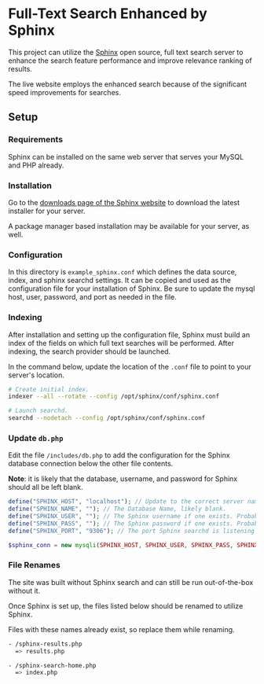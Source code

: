 # Full-Text Search Enhanced by Sphinx


This project can utilize the [Sphinx](http://sphinxsearch.com/about/sphinx/) open source, full text search server to enhance the search feature performance and improve relevance ranking of results. 

The live website employs the enhanced search because of the significant speed improvements for searches.


## Setup


### Requirements
Sphinx can be installed on the same web server that serves your MySQL and PHP already. 


### Installation
Go to the [downloads page of the Sphinx website](http://sphinxsearch.com/downloads/) to download the latest installer for your server.

A package manager based installation may be available for your server, as well.

### Configuration

In this directory is `example_sphinx.conf` which defines the data source, index, and sphinx searchd settings. It can be copied and used as the configuration file for your installation of Sphinx. Be sure to update the mysql host, user, password, and port as needed in the file.

### Indexing

After installation and setting up the configuration file, Sphinx must build an index of the fields on which full text searches will be performed. After indexing, the search provider should be launched.

In the command below, update the location of the `.conf` file to point to your server's location.
``` bash
# Create initial index.
indexer --all --rotate --config /opt/sphinx/conf/sphinx.conf

# Launch searchd.
searchd --nodetach --config /opt/sphinx/conf/sphinx.conf
```

### Update `db.php`

Edit the file `/includes/db.php` to add the configuration for the Sphinx database connection below the other file contents.

**Note**: it is likely that the database, username, and password for Sphinx should all be left blank.
```` PHP
define("SPHINX_HOST", "localhost"); // Update to the correct server name.
define("SPHINX_NAME", ""); // The Database Name, likely blank.
define("SPHINX_USER", ""); // The Sphinx username if one exists. Probably blank.
define("SPHINX_PASS", ""); // The Sphinx password if one exists. Probably blank.
define("SPHINX_PORT", "9306"); // The port Sphinx searchd is listening on.

$sphinx_conn = new mysqli(SPHINX_HOST, SPHINX_USER, SPHINX_PASS, SPHINX_NAME, SPHINX_PORT);
````

### File Renames

The site was built without Sphinx search and can still be run out-of-the-box without it.

Once Sphinx is set up, the files listed below should be renamed to utilize Sphinx.

Files with these names already exist, so replace them while renaming.

```` bash
- /sphinx-results.php
  => results.php

- /sphinx-search-home.php
  => index.php
````
